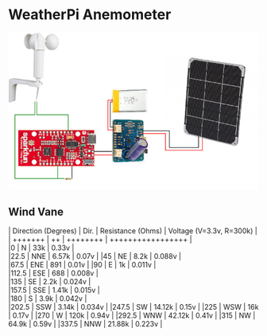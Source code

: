# WeatherPi Anemometer


![](./images/anemometer_circuit.png)

## Wind Vane

| Direction (Degrees) | Dir. | Resistance (Ohms) | Voltage (V=3.3v, R=300k) |
| +++++++             | ++  | ++++++++          | +++++++++++++++++        |   
|0                    | N   | 33k               |     0.33v                |                   
|22.5                 | NNE | 6.57k             |     0.07v                |
|45                   | NE  | 8.2k              |     0.088v               |                  
|67.5                 | ENE | 891               |     0.01v                |
|90                   | E   | 1k                |     0.011v               |                  
|112.5                | ESE | 688               |     0.008v               |              
|135                  | SE  | 2.2k              |     0.024v               |  
|157.5                | SSE | 1.41k             |     0.015v               |              
|180                  | S   | 3.9k              |     0.042v               |  
|202.5                | SSW | 3.14k             |     0.034v               |
|247.5                | SW  | 14.12k            |     0.15v                |
|225                  | WSW | 16k               |     0.17v                |
|270                  | W   | 120k              |     0.94v                |
|292.5                | WNW | 42.12k            |     0.41v                |
|315                  | NW  | 64.9k             |     0.59v                |
|337.5                | NNW | 21.88k            |     0.223v               |              

